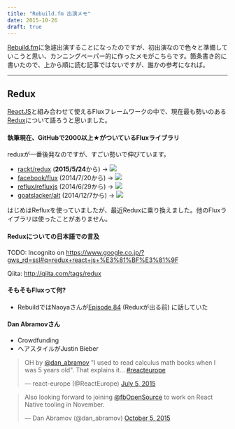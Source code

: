 ```yaml
---
title: "Rebuild.fm 出演メモ"
date: 2015-10-26
draft: true
---
```


[Rebuild.fm](http://rebuild.fm/)に急遽出演することになったのですが、初出演なので色々と準備していこうと思い、カンニングペーパー的に作ったメモがこちらです。箇条書き的に書いたので、上から順に読む記事ではないですが、誰かの参考になれば。

---

## Redux

[ReactJS](https://facebook.github.io/react/)と組み合わせて使えるFluxフレームワークの中で、現在最も勢いのある[Redux](https://github.com/rackt/redux)について語ろうと思いました。

#### 執筆現在、GitHubで2000以上★がついているFluxライブラリ

reduxが一番後発なのですが、すごい勢いで伸びています。

- [rackt/redux](https://github.com/rackt/redux) (<strong>2015/5/24</strong>から) → ![](https://img.shields.io/github/stars/rackt/redux.svg?style=social&label=Star)
- [facebook/flux](https://github.com/facebook/flux) (2014/7/20から) → ![](https://img.shields.io/github/stars/facebook/flux.svg?style=social&label=Star)
- [reflux/refluxjs](https://github.com/reflux/refluxjs) (2014/6/29から) → ![](https://img.shields.io/github/stars/reflux/refluxjs.svg?style=social&label=Star)
- [goatslacker/alt](https://github.com/goatslacker/alt) (2014/12/7から) → ![](https://img.shields.io/github/stars/goatslacker/alt.svg?style=social&label=Star)

はじめはRefluxを使っていましたが、最近Reduxに乗り換えました。他のFluxライブラリは使ったことがありません。

#### Reduxについての日本語での言及

TODO: Incognito on https://www.google.co.jp/?gws_rd=ssl#q=redux+react+js+%E3%81%BF%E3%81%9F

Qiita: http://qiita.com/tags/redux

#### そもそもFluxって何?

- RebuildではNaoyaさんが[Episode 84](http://rebuild.fm/84/) (Reduxが出る前) に話していた

#### Dan Abramovさん

- Crowdfunding
- ヘアスタイルがJustin Bieber

<blockquote class="twitter-tweet" lang="en"><p lang="en" dir="ltr">OH by <a href="https://twitter.com/dan_abramov">@dan_abramov</a> &quot;I used to read calculus math books when I was 5 years old&quot;. That explains it... <a href="https://twitter.com/hashtag/reacteurope?src=hash">#reacteurope</a></p>&mdash; react-europe (@ReactEurope) <a href="https://twitter.com/ReactEurope/status/617781858651254784">July 5, 2015</a></blockquote>

<blockquote class="twitter-tweet" lang="en"><p lang="en" dir="ltr">Also looking forward to joining <a href="https://twitter.com/fbOpenSource">@fbOpenSource</a> to work on React Native tooling in November.</p>&mdash; Dan Abramov (@dan_abramov) <a href="https://twitter.com/dan_abramov/status/650968538564444160">October 5, 2015</a></blockquote>
